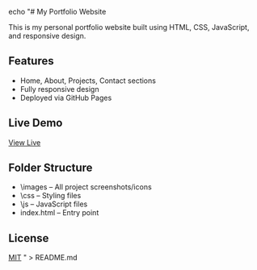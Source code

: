 echo "# My Portfolio Website

This is my personal portfolio website built using HTML, CSS, JavaScript, and responsive design.

## Features
- Home, About, Projects, Contact sections
- Fully responsive design
- Deployed via GitHub Pages

## Live Demo
[View Live](https://nik258.github.io/myportfolio/)

## Folder Structure
- \images – All project screenshots/icons
- \css – Styling files
- \js – JavaScript files
- index.html – Entry point

## License
[MIT](LICENSE)
" > README.md
